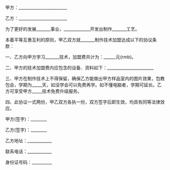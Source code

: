 
 


甲方：________________________


乙方：________________________


为了更好的发展_______事业，_____________开发出制作_______工艺。


本着平等互惠互利的原则，甲乙双方就_______制作技术加盟达成以下的协议条款：


一、乙方向甲方学习_______技术，加盟费共计为：______元(rmb)。


二、甲方的技术加盟费内应包含的设备、资料如下：_______________________


三、甲方在制作技术上不得保留，确保乙方能做出甲方样品室内的图片效果，包教包会，学期为_____天，如没学会可以免费再学。如不懂电脑者，学期可延长。乙方可享受甲方_____技术免费升级服务。


四、此协议一式两份，甲乙双方各执一份，双方签字后即生效，均具有同等法律效应。


甲方(签字)：________


乙方(签字)：________


乙方地址：____________


联系电话：____________


身份证号码：__________




 


 

 
 
 
 
 
  


  
 

  


  


  
 
 
 
 

